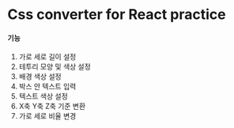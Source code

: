 Css converter for React practice
=============

#### 기능

1. 가로 세로 길이 설정
2. 테투리 모양 및 색상 설정
3. 배경 색상 설정
4. 박스 안 텍스트 입력
5. 텍스트 색상 설정
6. X축 Y축 Z축 기준 변환
7. 가로 세로 비율 변경
